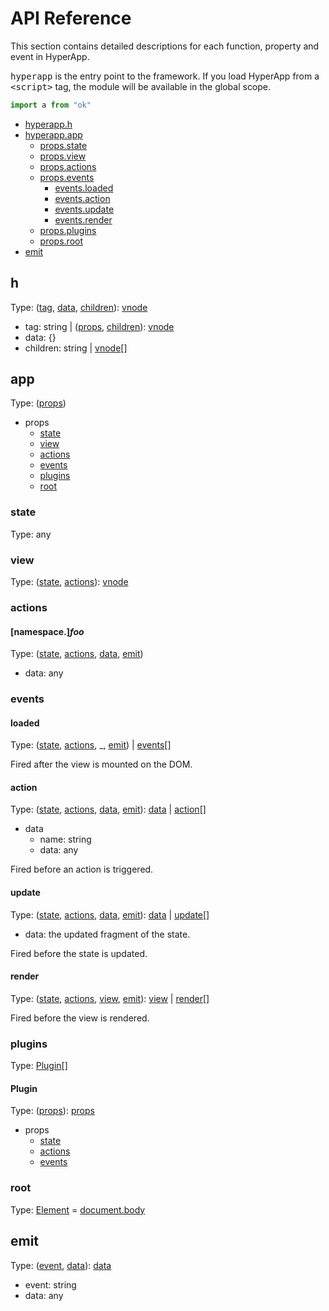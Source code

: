 # API Reference

This section contains detailed descriptions for each function, property and event in HyperApp.

<samp>hyperapp</samp> is the entry point to the framework. If you load HyperApp from a <samp>\<script\></samp> tag, the module will be available in the global scope.

<samp>

```js
import a from "ok"
```


</samp>


* [hyperapp.h]()
* [hyperapp.app]()
  * [props.state]()
  * [props.view]()
  * [props.actions]()
  * [props.events]()
    * [events.loaded]()
    * [events.action]()
    * [events.update]()
    * [events.render]()
  * [props.plugins]()
  * [props.root]()
* [emit]()

## <a name="h"></a> h

Type: ([tag](#h-tag), [data](#h-data), [children](#h-children)): [vnode]

[vnode]: /docs/core.md#virtual-nodes

* <a name="h-tag"></a>tag: string | ([props](#h-data), [children](#h-children)): [vnode]
* <a name="h-data"></a>data: {}
* <a name="h-children"></a>children: string | [vnode]\[\]

## <a name="app"></a>app

Type: ([props](#app-props))

* <a name="app-props"></a> props
  * [state](#state)
  * [view](#view)
  * [actions](#actions)
  * [events](#events)
  * [plugins](#plugins)
  * [root](#root)

<a name="app-props"></a>

### <a name="state"></a>state

Type: any

### <a name="view"></a>view

Type: ([state](#state), [actions](#actions)): [vnode]

### <a name="actions"></a>actions
#### <a name="actions-foo"></a>[namespace.]_foo_

Type: ([state](#state), [actions](#actions), [data](#actions-data), [emit](#emit))

* <a name="actions-data"></a> data: any

### <a name="events"></a>events
#### <a name="events-loaded"></a>loaded

Type: ([state](#state), [actions](#actions), _, [emit](#emit)) | [events](#events-loaded)\[\]

Fired after the view is mounted on the DOM.

#### <a name="events-action"></a>action

Type: ([state](#state), [actions](#actions), [data](#events-action-data), [emit](#emit)): [data](#events-action-data) | [action](#events-action)\[\]

* <a name="events-action-data"></a>data
  * name: string
  * data: any

Fired before an action is triggered.

#### <a name="events-update"></a>update

Type: ([state](#state), [actions](#actions), [data](#events-update-data), [emit](#emit)): [data](#events-update-data) | [update](#events-update)\[\]

* <a name="events-update-data"></a>data: the updated fragment of the state.

Fired before the state is updated.

#### <a name="events-render"></a>render

Type: ([state](#state), [actions](#actions), [view](#view), [emit](#emit)): [view](#view) | [render](#events-render)\[\]

Fired before the view is rendered.

### <a name="plugins"></a>plugins

Type: [Plugin](#plugins-plugin)\[\]

#### <a name="plugins-plugin"></a>Plugin

Type: ([props](#app-props)): [props](#plugin-props)

* <a name="plugin-props"></a>props
  * [state](#state)
  * [actions](#actions)
  * [events](#events)

### <a name="root"></a>root

Type: [Element](https://developer.mozilla.org/en-US/docs/Web/API/Element) = [document.body](https://developer.mozilla.org/en-US/docs/Web/API/Document/body)

## <a name="emit"></a>emit

Type: ([event](#emit-event), [data](#emit-data)): [data](#emit-data)

* <a name="emit-event"></a>event: string
* <a name="emit-data"></a>data: any
